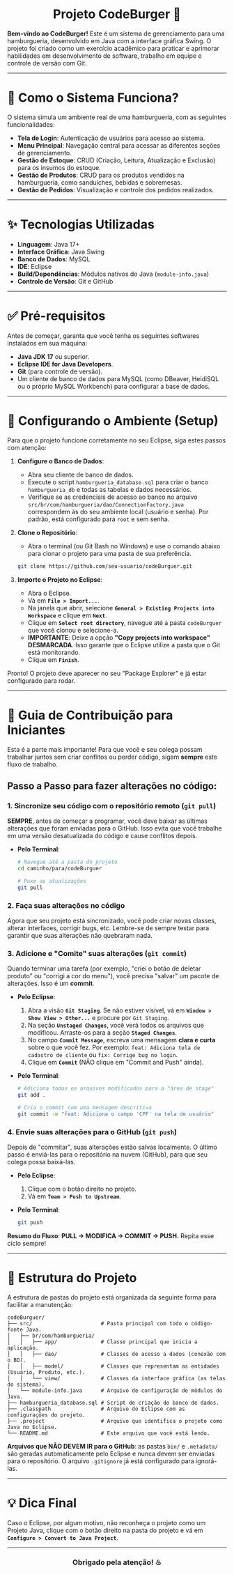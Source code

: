 <h1 align="center">Projeto CodeBurger 🍔</h1>

**Bem-vindo ao CodeBurger!** Este é um sistema de gerenciamento para uma hamburgueria, desenvolvido em Java com a interface gráfica Swing. O projeto foi criado como um exercício acadêmico para praticar e aprimorar habilidades em desenvolvimento de software, trabalho em equipe e controle de versão com Git.

---

# 🧠 Como o Sistema Funciona?

O sistema simula um ambiente real de uma hamburgueria, com as seguintes funcionalidades:

* **Tela de Login**: Autenticação de usuários para acesso ao sistema.
* **Menu Principal**: Navegação central para acessar as diferentes seções de gerenciamento.
* **Gestão de Estoque**: CRUD (Criação, Leitura, Atualização e Exclusão) para os insumos do estoque.
* **Gestão de Produtos**: CRUD para os produtos vendidos na hamburgueria, como sanduíches, bebidas e sobremesas.
* **Gestão de Pedidos**: Visualização e controle dos pedidos realizados.

---

# ✨ Tecnologias Utilizadas

* **Linguagem**: Java 17+
* **Interface Gráfica**: Java Swing
* **Banco de Dados**: MySQL
* **IDE**: Eclipse
* **Build/Dependências**: Módulos nativos do Java (`module-info.java`)
* **Controle de Versão**: Git e GitHub

---

# ✅ Pré-requisitos

Antes de começar, garanta que você tenha os seguintes softwares instalados em sua máquina:

* **Java JDK 17** ou superior.
* **Eclipse IDE for Java Developers**.
* **Git** (para controle de versão).
* Um cliente de banco de dados para MySQL (como DBeaver, HeidiSQL ou o próprio MySQL Workbench) para configurar a base de dados.

---

# 🚀 Configurando o Ambiente (Setup)

Para que o projeto funcione corretamente no seu Eclipse, siga estes passos com atenção:

1. **Configure o Banco de Dados**:

   * Abra seu cliente de banco de dados.
   * Execute o script `hamburgueria_database.sql` para criar o banco `hamburgueria_db` e todas as tabelas e dados necessários.
   * Verifique se as credenciais de acesso ao banco no arquivo `src/br/com/hamburgueria/dao/ConnectionFactory.java` correspondem às do seu ambiente local (usuário e senha). Por padrão, está configurado para `root` e sem senha.

2. **Clone o Repositório**:

   * Abra o terminal (ou Git Bash no Windows) e use o comando abaixo para clonar o projeto para uma pasta de sua preferência.

   ```bash
   git clone https://github.com/seu-usuario/codeBurguer.git
   ```

3. **Importe o Projeto no Eclipse**:

   * Abra o Eclipse.
   * Vá em **`File > Import...`**.
   * Na janela que abrir, selecione **`General > Existing Projects into Workspace`** e clique em **`Next`**.
   * Clique em **`Select root directory`**, navegue até a pasta `codeBurguer` que você clonou e selecione-a.
   * **IMPORTANTE**: Deixe a opção **"Copy projects into workspace" DESMARCADA**. Isso garante que o Eclipse utilize a pasta que o Git está monitorando.
   * Clique em **`Finish`**.

Pronto! O projeto deve aparecer no seu "Package Explorer" e já estar configurado para rodar.

---

# 🤝 Guia de Contribuição para Iniciantes

Esta é a parte mais importante! Para que você e seu colega possam trabalhar juntos sem criar conflitos ou perder código, sigam **sempre** este fluxo de trabalho.

## **Passo a Passo para fazer alterações no código:**

### **1. Sincronize seu código com o repositório remoto (****`git pull`****)**

**SEMPRE**, antes de começar a programar, você deve baixar as últimas alterações que foram enviadas para o GitHub. Isso evita que você trabalhe em uma versão desatualizada do código e cause conflitos depois.

* **Pelo Terminal**:

  ```bash
  # Navegue até a pasta do projeto
  cd caminho/para/codeBurguer

  # Puxe as atualizações
  git pull
  ```

### **2. Faça suas alterações no código**

Agora que seu projeto está sincronizado, você pode criar novas classes, alterar interfaces, corrigir bugs, etc. Lembre-se de sempre testar para garantir que suas alterações não quebraram nada.

### **3. Adicione e "Comite" suas alterações (****`git commit`****)**

Quando terminar uma tarefa (por exemplo, "criei o botão de deletar produto" ou "corrigi a cor do menu"), você precisa "salvar" um pacote de alterações. Isso é um **commit**.

* **Pelo Eclipse**:

  1. Abra a visão **`Git Staging`**. Se não estiver visível, vá em **`Window > Show View > Other...`** e procure por `Git Staging`.
  2. Na seção **`Unstaged Changes`**, você verá todos os arquivos que modificou. Arraste-os para a seção **`Staged Changes`**.
  3. No campo **`Commit Message`**, escreva uma mensagem **clara e curta** sobre o que você fez. Por exemplo: `feat: Adiciona tela de cadastro de cliente` ou `fix: Corrige bug no login`.
  4. Clique em **`Commit`** (NÃO clique em "Commit and Push" ainda).

* **Pelo Terminal**:

  ```bash
  # Adiciona todos os arquivos modificados para a "área de stage"
  git add .

  # Cria o commit com uma mensagem descritiva
  git commit -m "feat: Adiciona o campo 'CPF' na tela de usuário"
  ```

### **4. Envie suas alterações para o GitHub (****`git push`****)**

Depois de "commitar", suas alterações estão salvas localmente. O último passo é enviá-las para o repositório na nuvem (GitHub), para que seu colega possa baixá-las.

* **Pelo Eclipse**:

  1. Clique com o botão direito no projeto.
  2. Vá em **`Team > Push to Upstream`**.

* **Pelo Terminal**:

  ```bash
  git push
  ```

**Resumo do Fluxo**: **PULL -> MODIFICA -> COMMIT -> PUSH.** Repita esse ciclo sempre!

---

# 📂 Estrutura do Projeto

A estrutura de pastas do projeto está organizada da seguinte forma para facilitar a manutenção:

```
codeBurguer/
├── src/                      # Pasta principal com todo o código-fonte Java.
│   ├── br/com/hamburgueria/
│   │   ├── app/              # Classe principal que inicia a aplicação.
│   │   ├── dao/              # Classes de acesso a dados (conexão com o BD).
│   │   ├── model/            # Classes que representam as entidades (Usuário, Produto, etc.).
│   │   └── view/             # Classes da interface gráfica (as telas do sistema).
│   └── module-info.java      # Arquivo de configuração de módulos do Java.
├── hamburgueria_database.sql # Script de criação do banco de dados.
├── .classpath                # Arquivo do Eclipse com as configurações do projeto.
├── .project                  # Arquivo que identifica o projeto como Java no Eclipse.
└── README.md                 # Este arquivo que você está lendo.
```

**Arquivos que NÃO DEVEM IR para o GitHub**: as pastas `bin/` e `.metadata/` são geradas automaticamente pelo Eclipse e nunca devem ser enviadas para o repositório. O arquivo `.gitignore` já está configurado para ignorá-las.

---

# 💡 Dica Final

Caso o Eclipse, por algum motivo, não reconheça o projeto como um Projeto Java, clique com o botão direito na pasta do projeto e vá em **`Configure > Convert to Java Project`**.

---

<h3 align="center">Obrigado pela atenção! ♨</h3>
